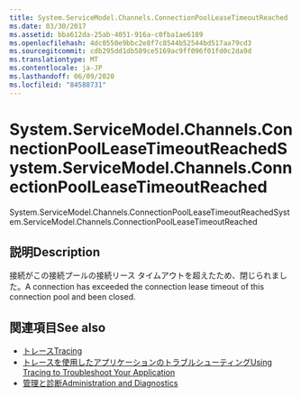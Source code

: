 ```yaml
---
title: System.ServiceModel.Channels.ConnectionPoolLeaseTimeoutReached
ms.date: 03/30/2017
ms.assetid: bba612da-25ab-4051-916a-c0fba1ae6189
ms.openlocfilehash: 4dc0550e9bbc2e8f7c8544b52544bd517aa79cd3
ms.sourcegitcommit: cdb295dd1db589ce5169ac9ff096f01fd0c2da9d
ms.translationtype: MT
ms.contentlocale: ja-JP
ms.lasthandoff: 06/09/2020
ms.locfileid: "84588731"
---
```

# <a name="systemservicemodelchannelsconnectionpoolleasetimeoutreached"></a><span data-ttu-id="46e62-102">System.ServiceModel.Channels.ConnectionPoolLeaseTimeoutReached</span><span class="sxs-lookup"><span data-stu-id="46e62-102">System.ServiceModel.Channels.ConnectionPoolLeaseTimeoutReached</span></span>
<span data-ttu-id="46e62-103">System.ServiceModel.Channels.ConnectionPoolLeaseTimeoutReached</span><span class="sxs-lookup"><span data-stu-id="46e62-103">System.ServiceModel.Channels.ConnectionPoolLeaseTimeoutReached</span></span>  
  
## <a name="description"></a><span data-ttu-id="46e62-104">説明</span><span class="sxs-lookup"><span data-stu-id="46e62-104">Description</span></span>  
 <span data-ttu-id="46e62-105">接続がこの接続プールの接続リース タイムアウトを超えたため、閉じられました。</span><span class="sxs-lookup"><span data-stu-id="46e62-105">A connection has exceeded the connection lease timeout of this connection pool and been closed.</span></span>  
  
## <a name="see-also"></a><span data-ttu-id="46e62-106">関連項目</span><span class="sxs-lookup"><span data-stu-id="46e62-106">See also</span></span>

- [<span data-ttu-id="46e62-107">トレース</span><span class="sxs-lookup"><span data-stu-id="46e62-107">Tracing</span></span>](index.md)
- [<span data-ttu-id="46e62-108">トレースを使用したアプリケーションのトラブルシューティング</span><span class="sxs-lookup"><span data-stu-id="46e62-108">Using Tracing to Troubleshoot Your Application</span></span>](using-tracing-to-troubleshoot-your-application.md)
- [<span data-ttu-id="46e62-109">管理と診断</span><span class="sxs-lookup"><span data-stu-id="46e62-109">Administration and Diagnostics</span></span>](../index.md)
